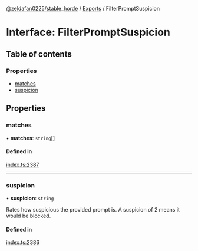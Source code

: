 [@zeldafan0225/stable_horde](../../readme.md) / [Exports](../modules.md) / FilterPromptSuspicion

# Interface: FilterPromptSuspicion

## Table of contents

### Properties

- [matches](FilterPromptSuspicion.md#matches)
- [suspicion](FilterPromptSuspicion.md#suspicion)

## Properties

### matches

• **matches**: `string`[]

#### Defined in

[index.ts:2387](https://github.com/MrlolDev/stable_horde/blob/3c66504/index.ts#L2387)

___

### suspicion

• **suspicion**: `string`

Rates how suspicious the provided prompt is. A suspicion of 2 means it would be blocked.

#### Defined in

[index.ts:2386](https://github.com/MrlolDev/stable_horde/blob/3c66504/index.ts#L2386)
